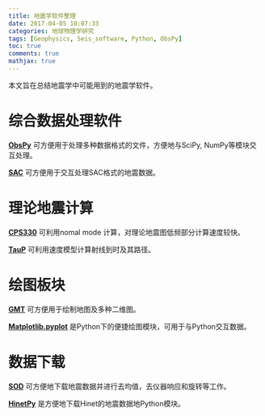 ```yaml
---
title: 地震学软件整理
date: 2017-04-05 10:07:33
categories: 地球物理学研究
tags: [Geophysics, Seis_software, Python, ObsPy]
toc: true
comments: true
mathjax: true
---
```


本文旨在总结地震学中可能用到的地震学软件。

# 综合数据处理软件
**[ObsPy](https://docs.obspy.org/master/tutorial/)** 可方便用于处理多种数据格式的文件，方便地与SciPy, NumPy等模块交互处理。

**[SAC](http://ds.iris.edu/files/sac-manual/)** 可方便用于交互处理SAC格式的地震数据。

# 理论地震计算
**[CPS330](http://www.eas.slu.edu/eqc/eqccps.html)** 可利用nomal mode 计算，对理论地震图低频部分计算速度较快。

**[TauP](http://www.seis.sc.edu/taup/)** 可利用速度模型计算射线到时及其路径。

# 绘图板块
**[GMT](http://gmt.soest.hawaii.edu/)** 可方便用于绘制地图及多种二维图。

**[Matplotlib.pyplot](http://matplotlib.org/api/pyplot_api.html)** 是Python下的便捷绘图模块，可用于与Python交互数据。

# 数据下载
**[SOD](http://www.seis.sc.edu/sod/)** 可方便地下载地震数据并进行去均值，去仪器响应和旋转等工作。

**[HinetPy](https://seisman.github.io/HinetPy/)** 是方便地下载Hinet的地震数据地Python模块。
